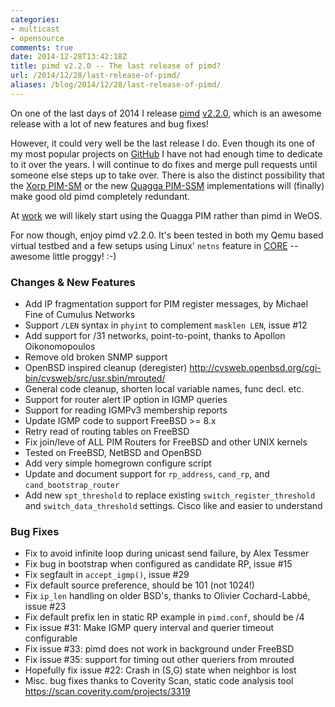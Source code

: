 ```yaml
---
categories:
- multicast
- opensource
comments: true
date: 2014-12-28T13:42:18Z
title: pimd v2.2.0 -- The last release of pimd?
url: /2014/12/28/last-release-of-pimd/
aliases: /blog/2014/12/28/last-release-of-pimd/
---
```


On one of the last days of 2014 I release [pimd](/pimd.html)
[v2.2.0](https://github.com/troglobit/pimd/releases/tag/2.2.0), which
is an awesome release with a lot of new features and bug fixes!

However, it could very well be the last release I do.  Even though its
one of my most popular projects on
[GitHub](https://github.com/troglobit) I have not had enough time to
dedicate to it over the years.  I will continue to do fixes and merge
pull requests until someone else steps up to take over.  There is also
the distinct possibility that the
[Xorp PIM-SM](https://github.com/greearb/xorp.ct) or the new
[Quagga PIM-SSM](https://github.com/udhos/qpimd) implementations will
(finally) make good old pimd completely redundant.

At [work](http://www.westermo.com) we will likely start using the
Quagga PIM rather than pimd in WeOS.

For now though, enjoy pimd v2.2.0.  It's been tested in both my Qemu
based virtual testbed and a few setups using Linux' `netns` feature in
[CORE](http://www.nrl.navy.mil/itd/ncs/products/core) -- awesome
little proggy! :-)

<!--more-->

### Changes & New Features
- Add IP fragmentation support for PIM register messages,
  by Michael Fine of Cumulus Networks
- Support `/LEN` syntax in `phyint` to complement `masklen LEN`, issue #12
- Add support for /31 networks, point-to-point, thanks to Apollon Oikonomopoulos
- Remove old broken SNMP support
- OpenBSD inspired cleanup (deregister)
  http://cvsweb.openbsd.org/cgi-bin/cvsweb/src/usr.sbin/mrouted/
- General code cleanup, shorten local variable names, func decl. etc.
- Support for router alert IP option in IGMP queries
- Support for reading IGMPv3 membership reports
- Update IGMP code to support FreeBSD >= 8.x
- Retry read of routing tables on FreeBSD
- Fix join/leve of ALL PIM Routers for FreeBSD and other UNIX kernels
- Tested on FreeBSD, NetBSD and OpenBSD
- Add very simple homegrown configure script
- Update and document support for `rp_address`, `cand_rp`, and `cand_bootstrap_router`
- Add new `spt_threshold` to replace existing `switch_register_threshold`
  and `switch_data_threshold` settings.  Cisco like and easier to understand

### Bug Fixes
- Fix to avoid infinite loop during unicast send failure, by Alex Tessmer
- Fix bug in bootstrap when configured as candidate RP, issue #15
- Fix segfault in `accept_igmp()`, issue #29
- Fix default source preference, should be 101 (not 1024!)
- Fix `ip_len` handling on older BSD's, thanks to Olivier Cochard-Labbé, issue #23
- Fix default prefix len in static RP example in `pimd.conf`, should be /4
- Fix issue #31: Make IGMP query interval and querier timeout configurable
- Fix issue #33: pimd does not work in background under FreeBSD
- Fix issue #35: support for timing out other queriers from mrouted
- Hopefully fix issue #22: Crash in (S,G) state when neighbor is lost
- Misc. bug fixes thanks to Coverity Scan, static code analysis tool
  https://scan.coverity.com/projects/3319

